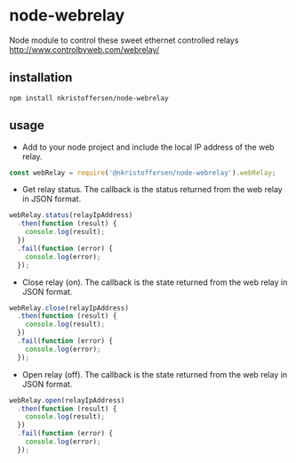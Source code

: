 # node-webrelay
Node module to control these sweet ethernet controlled relays http://www.controlbyweb.com/webrelay/

## installation
```
npm install nkristoffersen/node-webrelay
```

## usage
- Add to your node project and include the local IP address of the web relay.
```javascript
const webRelay = require('@nkristoffersen/node-webrelay').webRelay;
```
- Get relay status. The callback is the status returned from the web relay in JSON format.
```javascript
webRelay.status(relayIpAddress)
  .then(function (result) {
    console.log(result);
  })
  .fail(function (error) {
    console.log(error);
  });
```
- Close relay (on). The callback is the state returned from the web relay in JSON format.
```javascript
webRelay.close(relayIpAddress)
  .then(function (result) {
    console.log(result);
  })
  .fail(function (error) {
    console.log(error);
  });
```
- Open relay (off). The callback is the state returned from the web relay in JSON format.
```javascript
webRelay.open(relayIpAddress)
  .then(function (result) {
    console.log(result);
  })
  .fail(function (error) {
    console.log(error);
  });
```
